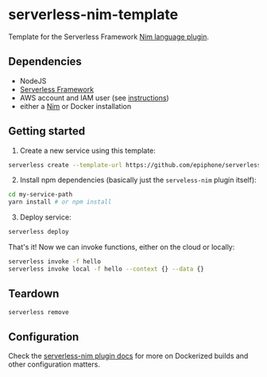 # serverless-nim-template
Template for the Serverless Framework [Nim language plugin](https://github.com/epiphone/serverless-nim).

## Dependencies
- NodeJS
- [Serverless Framework](https://serverless.com/framework/docs/getting-started/)
- AWS account and IAM user (see [instructions](https://serverless.com/framework/docs/providers/aws/guide/credentials/))
- either a [Nim](https://nim-lang.org/install.html) or Docker installation

## Getting started

1. Create a new service using this template:
```bash
serverless create --template-url https://github.com/epiphone/serverless-nim-template --path my-service-path --name my-service
```

2. Install npm dependencies (basically just the `serveless-nim` plugin itself):
```bash
cd my-service-path
yarn install # or npm install
```

3. Deploy service:
```bash
serverless deploy
```

That's it! Now we can invoke functions, either on the cloud or locally:

```bash
serverless invoke -f hello
serverless invoke local -f hello --context {} --data {}
```

## Teardown

```bash
serverless remove
```

## Configuration

Check the [serverless-nim plugin docs](https://github.com/epiphone/serverless-nim) for more on Dockerized builds and other configuration matters.
